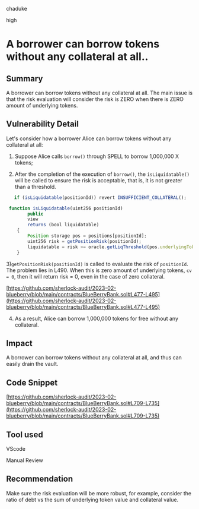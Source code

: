 chaduke

high

# A borrower can borrow tokens without any collateral at all..

## Summary
A borrower can borrow tokens without any collateral at all. The main issue is that the risk evaluation will consider the risk is ZERO when there is ZERO amount of underlying tokens. 

## Vulnerability Detail
Let's consider how a borrower Alice can borrow tokens without any collateral at all:

1) Suppose Alice calls ``borrow()`` through SPELL to borrow 1,000,000 X tokens; 

2) After the completion of the execution of ``borrow()``, the ``isLiquidatable()`` will be called to ensure the risk is acceptable, that is, it is not greater than a threshold. 

```javascript
   if (isLiquidatable(positionId)) revert INSUFFICIENT_COLLATERAL();

 function isLiquidatable(uint256 positionId)
        public
        view
        returns (bool liquidatable)
    {
        Position storage pos = positions[positionId];
        uint256 risk = getPositionRisk(positionId);
        liquidatable = risk >= oracle.getLiqThreshold(pos.underlyingToken);
    }
```
3)``getPositionRisk(positionId)`` is called to evaluate the risk of ``positionId``.  The problem lies in L490. When this is  zero amount of underlying tokens, ``cv = 0``, then it will return risk = 0, even in the case of zero collateral. 

[https://github.com/sherlock-audit/2023-02-blueberry/blob/main/contracts/BlueBerryBank.sol#L477-L495](https://github.com/sherlock-audit/2023-02-blueberry/blob/main/contracts/BlueBerryBank.sol#L477-L495)

4) As a result, Alice can borrow 1,000,000 tokens for free without any collateral. 

## Impact
A borrower can borrow tokens without any collateral at all, and thus can easily drain the vault. 

## Code Snippet
[https://github.com/sherlock-audit/2023-02-blueberry/blob/main/contracts/BlueBerryBank.sol#L709-L735](https://github.com/sherlock-audit/2023-02-blueberry/blob/main/contracts/BlueBerryBank.sol#L709-L735)

## Tool used
VScode

Manual Review

## Recommendation
Make sure the risk evaluation will be more robust, for example,  consider the ratio of debt vs the sum of underlying token value and collateral value.
